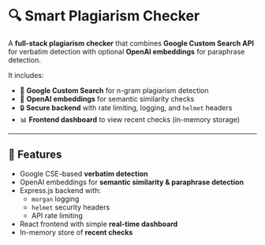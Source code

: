 # 🔍 Smart Plagiarism Checker

A **full-stack plagiarism checker** that combines **Google Custom Search API** for verbatim detection with optional **OpenAI embeddings** for paraphrase detection.  

It includes:  
- 📝 **Google Custom Search** for n-gram plagiarism detection  
- 🤖 **OpenAI embeddings** for semantic similarity checks  
- 🔒 **Secure backend** with rate limiting, logging, and `helmet` headers  
- 📊 **Frontend dashboard** to view recent checks (in-memory storage)  

---

## 🚀 Features
- Google CSE-based **verbatim detection**
- OpenAI embeddings for **semantic similarity & paraphrase detection**
- Express.js backend with:
  - `morgan` logging
  - `helmet` security headers
  - API rate limiting
- React frontend with simple **real-time dashboard**
- In-memory store of **recent checks**


